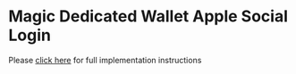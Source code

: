 # Magic Dedicated Wallet Apple Social Login

Please [click here](https://magic.link/docs/authentication/features/social-logins/social-providers/apple) for full implementation instructions
